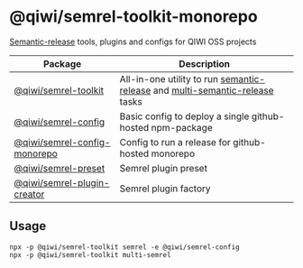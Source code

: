# @qiwi/semrel-toolkit-monorepo
[Semantic-release](https://github.com/semantic-release/semantic-release) tools, plugins and configs for QIWI OSS projects

|Package | Description
|---|---|
|[@qiwi/semrel-toolkit](./packages/toolkit/README.md)| All-in-one utility to run [semantic-release](https://github.com/semantic-release/semantic-release) and [multi-semantic-release](https://github.com/qiwi/multi-semantic-release) tasks
|[@qiwi/semrel-config](./packages/config/README.md)| Basic config to deploy a single github-hosted npm-package
|[@qiwi/semrel-config-monorepo](./packages/config/README.md)| Config to run a release for github-hosted monorepo
|[@qiwi/semrel-preset](./packages/preset/README.md)| Semrel plugin preset
|[@qiwi/semrel-plugin-creator](./packages/plugin-creator/README.md)| Semrel plugin factory

## Usage
```shell script
npx -p @qiwi/semrel-toolkit semrel -e @qiwi/semrel-config
npx -p @qiwi/semrel-toolkit multi-semrel
```
